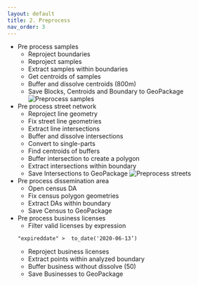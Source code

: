 ```yaml
---
layout: default
title: 2. Preprocess
nav_order: 3
---
```


- Pre process samples
  * Reproject boundaries
  * Reproject samples
  * Extract samples within boundaries
  * Get centroids of samples
  * Buffer and dissolve centroids (800m)
  * Save Blocks, Centroids and Boundary to GeoPackage
  ![Preprocess samples]()
- Pre process street network
  * Reproject line geometry
  * Fix street line geometries
  * Extract line intersections
  * Buffer and dissolve intersections
  * Convert to single-parts
  * Find centroids of buffers
  * Buffer intersection to create a polygon
  * Extract intersections within boundary
  * Save Intersections to GeoPackage
  ![Preprocess streets]()
- Pre process dissemination area
  * Open census DA
  * Fix census polygon geometries
  * Extract DAs within boundary
  * Save Census to GeoPackage
- Pre process business licenses
  * Filter valid licenses by expression
  ```
  "expireddate" >  to_date('2020-06-13’)
  ```
  * Reproject business licenses
  * Extract points within analyzed boundary
  * Buffer business without dissolve (50)
  * Save Businesses to GeoPackage
